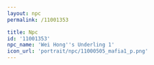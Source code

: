 ```yaml
---
layout: npc
permalink: /11001353

title: Npc
id: '11001353'
npc_name: 'Wei Hong''s Underling 1'
icon_url: 'portrait/npc/11000505_mafia1_p.png'
---
```

